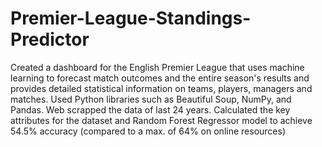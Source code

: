 # Premier-League-Standings-Predictor
Created a dashboard for the English Premier League that uses machine learning to forecast match outcomes and the entire season's results and provides detailed statistical information on teams, players, managers and matches.
Used Python libraries such as Beautiful Soup, NumPy, and Pandas.
Web scrapped the data of last 24 years. Calculated the key attributes for the dataset and Random Forest Regressor model to achieve 54.5\% accuracy (compared to a max. of 64\% on online resources)
